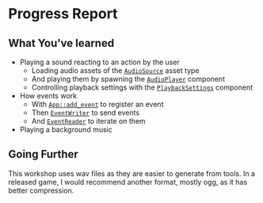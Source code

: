 # Progress Report

## What You've learned

* Playing a sound reacting to an action by the user
    * Loading audio assets of the [`AudioSource`](https://docs.rs/bevy/0.15.0-rc.2/bevy/audio/struct.AudioSource.html) asset type
    * And playing them by spawning the [`AudioPlayer`](https://docs.rs/bevy/0.15.0-rc.2/bevy/audio/struct.AudioPlayer.html) component
    * Controlling playback settings with the [`PlaybackSettings`](https://docs.rs/bevy/0.15.0-rc.2/bevy/audio/struct.PlaybackSettings.html) component
* How events work
    * With [`App::add_event`](https://docs.rs/bevy/0.15.0-rc.2/bevy/app/struct.App.html#method.add_event) to register an event
    * Then [`EventWriter`](https://docs.rs/bevy/0.15.0-rc.2/bevy/ecs/event/struct.EventWriter.html) to send events
    * And [`EventReader`](https://docs.rs/bevy/0.15.0-rc.2/bevy/ecs/event/struct.EventReader.html) to iterate on them
* Playing a background music

## Going Further

This workshop uses wav files as they are easier to generate from tools. In a released game, I would recommend another format, mostly ogg, as it has better compression.
